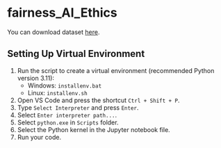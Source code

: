 # fairness_AI_Ethics
You can download dataset [here](https://www.kaggle.com/datasets/shrutimechlearn/churn-modelling).
## Setting Up Virtual Environment

1. Run the script to create a virtual environment (recommended Python version 3.11):
    - Windows: `installenv.bat`
    - Linux: `installenv.sh`
2. Open VS Code and press the shortcut `Ctrl + Shift + P`.
3. Type `Select Interpreter` and press `Enter`.
4. Select `Enter interpreter path...`.
5. Select `python.exe` in `Scripts` folder.
6. Select the Python kernel in the Jupyter notebook file.
7. Run your code.